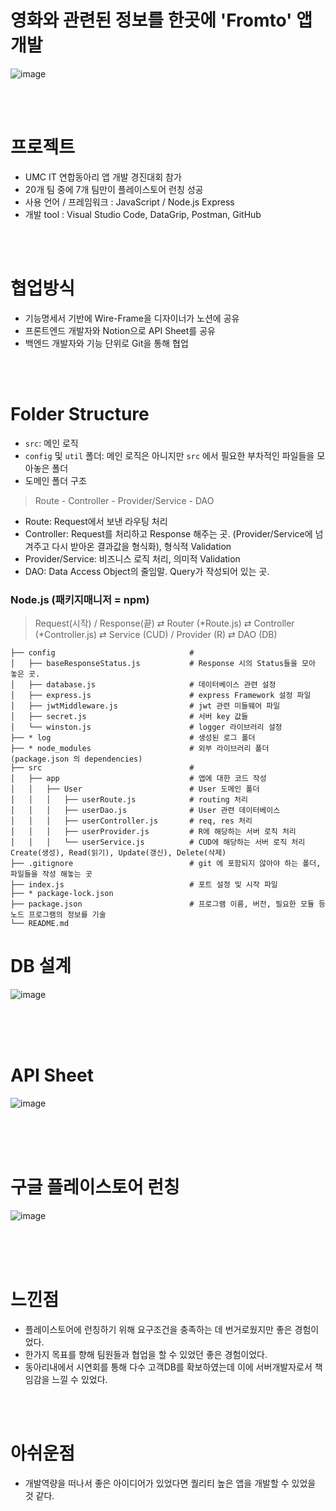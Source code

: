 # 영화와 관련된 정보를 한곳에 'Fromto' 앱 개발  

![image](https://user-images.githubusercontent.com/88662101/230560579-408cb4c4-a478-4b24-8608-d7d0ee49dc97.png)  


<br>
<br>

# 프로젝트  
- UMC IT 연합동아리 앱 개발 경진대회 참가  
- 20개 팀 중에 7개 팀만이 플레이스토어 런칭 성공   
- 사용 언어 / 프레임워크 : JavaScript / Node.js Express  
- 개발 tool : Visual Studio Code, DataGrip, Postman, GitHub  

<br>
<br>

# 협업방식
- 기능명세서 기반에 Wire-Frame을 디자이너가 노션에 공유  
- 프론트엔드 개발자와 Notion으로 API Sheet를 공유  
- 백엔드 개발자와 기능 단위로 Git을 통해 협업  


<br>
<br>

# Folder Structure
- `src`: 메인 로직 
- `config` 및 `util` 폴더: 메인 로직은 아니지만 `src` 에서 필요한 부차적인 파일들을 모아놓은 폴더
- 도메인 폴더 구조
> Route - Controller - Provider/Service - DAO

- Route: Request에서 보낸 라우팅 처리
- Controller: Request를 처리하고 Response 해주는 곳. (Provider/Service에 넘겨주고 다시 받아온 결과값을 형식화), 형식적 Validation
- Provider/Service: 비즈니스 로직 처리, 의미적 Validation
- DAO: Data Access Object의 줄임말. Query가 작성되어 있는 곳. 
 
### Node.js (패키지매니저 = npm)
> Request(시작) / Response(끝)  ⇄ Router (*Route.js) ⇄ Controller (*Controller.js) ⇄ Service (CUD) / Provider (R) ⇄ DAO (DB)


```
├── config                              #
│   ├── baseResponseStatus.js           # Response 시의 Status들을 모아 놓은 곳. 
│   ├── database.js                     # 데이터베이스 관련 설정
│   ├── express.js                      # express Framework 설정 파일
│   ├── jwtMiddleware.js                # jwt 관련 미들웨어 파일
│   ├── secret.js                       # 서버 key 값들 
│   └── winston.js                      # logger 라이브러리 설정
├── * log                               # 생성된 로그 폴더
├── * node_modules                    	# 외부 라이브러리 폴더 (package.json 의 dependencies)
├── src                     			# 
│   ├── app              				# 앱에 대한 코드 작성
│   │   ├── User            			# User 도메인 폴더
│   │ 	│   ├── userRoute.js          	# routing 처리 
│   │ 	│   ├── userDao.js          	# User 관련 데이터베이스
│   │ 	│   ├── userController.js 		# req, res 처리
│   │ 	│   ├── userProvider.js   		# R에 해당하는 서버 로직 처리
│   │ 	│   └── userService.js   		# CUD에 해당하는 서버 로직 처리  
Create(생성), Read(읽기), Update(갱신), Delete(삭제) 
├── .gitignore                     		# git 에 포함되지 않아야 하는 폴더, 파일들을 작성 해놓는 곳
├── index.js                            # 포트 설정 및 시작 파일                     		
├── * package-lock.json              	 
├── package.json                        # 프로그램 이름, 버전, 필요한 모듈 등 노드 프로그램의 정보를 기술
└── README.md
```



# DB 설계  

![image](https://user-images.githubusercontent.com/88662101/230700097-e1faf90f-4296-4965-818e-dfba3e5ef888.png)



<br>
<br>
<br>

# API Sheet  

![image](https://user-images.githubusercontent.com/88662101/230700067-8b42870d-e192-4e09-9089-4d9fd114c167.png)

<br>
<br>
<br>

# 구글 플레이스토어 런칭  

![image](https://user-images.githubusercontent.com/88662101/230700035-a08a2a9b-e093-4959-befe-ac44b1dce6e1.png)


<br>
<br>
<br>

# 느낀점  
- 플레이스토어에 런칭하기 위해 요구조건을 충족하는 데 번거로웠지만 좋은 경험이었다.  
- 한가지 목표를 향해 팀원들과 협업을 할 수 있었던 좋은 경험이었다.  
- 동아리내에서 시연회를 통해 다수 고객DB를 확보하였는데 이에 서버개발자로서 책임감을 느낄 수 있었다.  

<br>
<br>

# 아쉬운점
- 개발역량을 떠나서 좋은 아이디어가 있었다면 퀄리티 높은 앱을 개발할 수 있었을 것 같다.  
